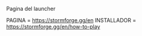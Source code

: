 Pagina del launcher

PAGINA = https://stormforge.gg/en
INSTALLADOR = https://stormforge.gg/en/how-to-play
